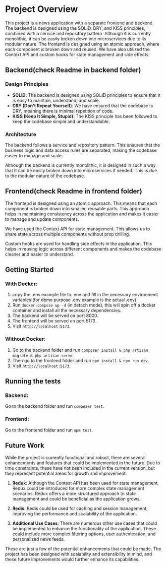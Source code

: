 # Project Overview

This project is a news application with a separate frontend and backend. The backend is designed using the SOLID, DRY, and KISS principles, combined with a service and repository pattern. Although it is currently monolithic, it can be easily broken down into microservices due to its modular nature. The frontend is designed using an atomic approach, where each component is broken down and reused. We have also utilized the Context API and custom hooks for state management and side effects.

## Backend(check Readme in backend folder)

### Design Principles

- **SOLID**: The backend is designed using SOLID principles to ensure that it is easy to maintain, understand, and scale.
- **DRY (Don't Repeat Yourself)**: We have ensured that the codebase is DRY, meaning there is minimal repetition of code.
- **KISS (Keep It Simple, Stupid)**: The KISS principle has been followed to keep the codebase simple and understandable.

### Architecture

The backend follows a service and repository pattern. This ensures that the business logic and data access rules are separated, making the codebase easier to manage and scale.

Although the backend is currently monolithic, it is designed in such a way that it can be easily broken down into microservices if needed. This is due to the modular nature of the codebase.

## Frontend(check Readme in frontend folder)

The frontend is designed using an atomic approach. This means that each component is broken down into smaller, reusable parts. This approach helps in maintaining consistency across the application and makes it easier to manage and update components.

We have used the Context API for state management. This allows us to share state across multiple components without prop drilling.

Custom hooks are used for handling side effects in the application. This helps in reusing logic across different components and makes the codebase cleaner and easier to understand.

## Getting Started

### With Docker:

1. copy the .env.example file to .env and fill in the necessary environment variables.(for demo purpose .env.example is the actual .env)
2. Run `docker-compose up -d` (in detach mode), this will spin off a docker container and install all the necessary dependencies.
3. The backend will be served on port 8000.
4. The frontend will be served on port 5173.
5. Visit `http://localhost:5173`.

### Without Docker:

1. Go to the backend folder and run `composer install & php artisan migrate & php artisan serve`.
2. Then go to the frontend folder and run `npm install & npm run dev`.
3. Visit `http://localhost:5173`.

## Running the tests

### Backend:

Go to the backend folder and run `composer test`.

### Frontend:

Go to the frontend folder and run `npm test`.

## Future Work

While the project is currently functional and robust, there are several enhancements and features that could be implemented in the future. Due to time constraints, these have not been included in the current version, but they represent potential areas for growth and improvement.

1. **Redux**: Although the Context API has been used for state management, Redux could be introduced for more complex state management scenarios. Redux offers a more structured approach to state management and could be beneficial as the application grows.

2. **Redis**: Redis could be used for caching and session management, improving the performance and scalability of the application.

3. **Additional Use Cases**: There are numerous other use cases that could be implemented to enhance the functionality of the application. These could include more complex filtering options, user authentication, and personalized news feeds.

These are just a few of the potential enhancements that could be made. The project has been designed with scalability and extensibility in mind, and these future improvements would further enhance its capabilities.


